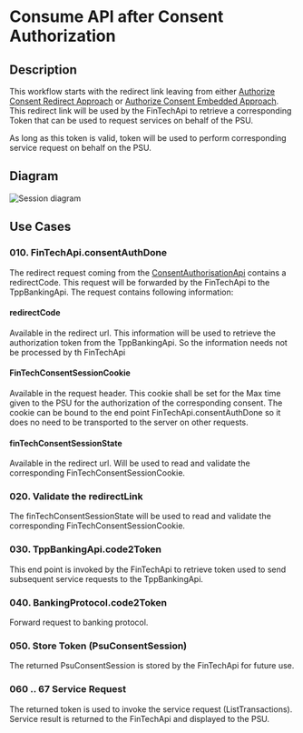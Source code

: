 # Consume API after Consent Authorization

## Description
This workflow starts with the redirect link leaving from either [Authorize Consent Redirect Approach](5b-psuAuthRedirectConsent.md) or [Authorize Consent Embedded Approach](5a-psuAuthRedirectConsent.md). This redirect link will be used by the FinTechApi to retrieve a corresponding Token that can be used to request services on behalf of the PSU.

As long as this token is valid, token will be used to perform corresponding service request on behalf on the PSU. 

## Diagram

![Session diagram](http://www.plantuml.com/plantuml/proxy?src=https://raw.githubusercontent.com/adorsys/open-banking-gateway/gh-pages/docs/architecture/diagrams/useCases/6-consume_api.puml&fmt=svg&vvv=1&sanitize=true)  

## Use Cases

### 010. FinTechApi.consentAuthDone
The redirect request coming from the [ConsentAuthorisationApi](dictionary.md#ConsentAuthorisationApi) contains a redirectCode. This request will be forwarded by the FinTechApi to the TppBankingApi. The request contains following information:

#### redirectCode
Available in the redirect url. This information will be used to retrieve the authorization token from the TppBankingApi. So the information needs not be processed by th FinTechApi

#### FinTechConsentSessionCookie
Available in the request header. This cookie shall be set for the Max time given to the PSU for the authorization of the corresponding consent. The cookie can be bound to the end point FinTechApi.consentAuthDone so it does no need to be transported to the server on other requests. 

#### finTechConsentSessionState
Available in the redirect url. Will be used to read and validate the corresponding FinTechConsentSessionCookie.

### 020. Validate the redirectLink
The finTechConsentSessionState will be used to read and validate the corresponding FinTechConsentSessionCookie. 

### 030. TppBankingApi.code2Token
This end point is invoked by the FinTechApi to retrieve token used to send subsequent service requests to the TppBankingApi.
  
### 040. BankingProtocol.code2Token
Forward request to banking protocol.

### 050. Store Token (PsuConsentSession)
The returned PsuConsentSession is stored by the FinTechApi for future use. 

### 060 .. 67 Service Request
The returned token is used to invoke the service request (ListTransactions). Service result is returned to the FinTechApi and displayed to the PSU.

  